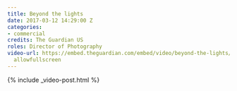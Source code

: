 ```yaml
---
title: Beyond the lights
date: 2017-03-12 14:29:00 Z
categories:
- commercial
credits: The Guardian US
roles: Director of Photography
video-url: https://embed.theguardian.com/embed/video/beyond-the-lights/video/2017/feb/28/las-vegas-nature-parks-trails-desert-canyonframeborder="0"
  allowfullscreen
---
```


{% include _video-post.html %}
